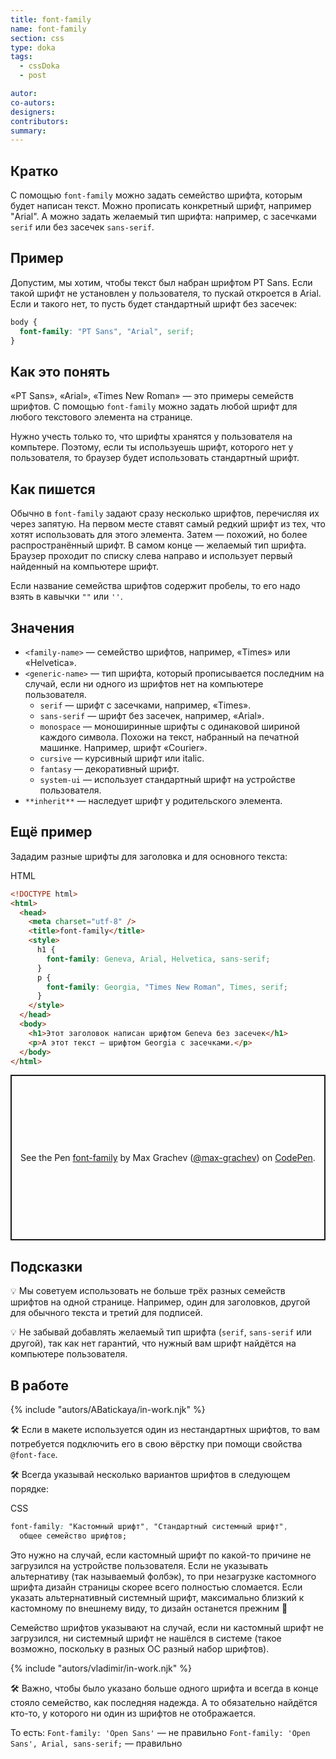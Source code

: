 ```yaml
---
title: font-family
name: font-family
section: css
type: doka
tags:
  - cssDoka
  - post

autor:
co-autors:
designers:
contributors:
summary:
---
```


## Кратко

С помощью `font-family` можно задать семейство шрифта, которым будет написан текст. Можно прописать конкретный шрифт, например "Arial". А можно задать желаемый тип шрифта: например, с засечками `serif` или без засечек `sans-serif`.

## Пример

Допустим, мы хотим, чтобы текст был набран шрифтом PT Sans. Если такой шрифт не установлен у пользователя, то пускай откроется в Arial. Если и такого нет, то пусть будет стандартный шрифт без засечек:

```css
body {
  font-family: "PT Sans", "Arial", serif;
}
```

## Как это понять

«PT Sans», «Arial», «Times New Roman» — это примеры семейств шрифтов. С помощью `font-family` можно задать любой шрифт для любого текстового элемента на странице.

Нужно учесть только то, что шрифты хранятся у пользователя на компьтере. Поэтому, если ты используешь шрифт, которого нет у пользователя, то браузер будет использовать стандартный шрифт.

## Как пишется

Обычно в `font-family` задают сразу несколько шрифтов, перечисляя их через запятую. На первом месте ставят самый редкий шрифт из тех, что хотят использовать для этого элемента. Затем — похожий, но более распространённый шрифт. В самом конце — желаемый тип шрифта. Браузер проходит по списку слева направо и использует первый найденный на компьютере шрифт.

Если название семейства шрифтов содержит пробелы, то его надо взять в кавычки `""` или `''`.

## Значения

- `<family-name>` — семейство шрифтов, например, «Times» или «Helvetica».
- `<generic-name>` — тип шрифта, который прописывается последним на случай, если ни одного из шрифтов нет на компьютере пользователя.
  - `serif` — шрифт с засечками, например, «Times».
  - `sans-serif` — шрифт без засечек, например, «Arial».
  - `monospace` — моноширинные шрифты с одинаковой шириной каждого символа. Похожи на текст, набранный на печатной машинке. Например, шрифт «Courier».
  - `cursive` — курсивный шрифт или italic.
  - `fantasy` — декоративный шрифт.
  - `system-ui` — использует стандартный шрифт на устройстве пользователя.
- `**inherit**` — наследует шрифт у родительского элемента.

## Ещё пример

Зададим разные шрифты для заголовка и для основного текста:

HTML

```html
<!DOCTYPE html>
<html>
  <head>
    <meta charset="utf-8" />
    <title>font-family</title>
    <style>
      h1 {
        font-family: Geneva, Arial, Helvetica, sans-serif;
      }
      p {
        font-family: Georgia, "Times New Roman", Times, serif;
      }
    </style>
  </head>
  <body>
    <h1>Этот заголовок написан шрифтом Geneva без засечек</h1>
    <p>А этот текст — шрифтом Georgia с засечками.</p>
  </body>
</html>
```

<p class="codepen" data-height="265" data-theme-id="light" data-default-tab="html,result" data-user="max-grachev" data-slug-hash="bZzqYP" style="height: 265px; box-sizing: border-box; display: flex; align-items: center; justify-content: center; border: 2px solid; margin: 1em 0; padding: 1em;" data-pen-title="font-family">
  <span>See the Pen <a href="https://codepen.io/max-grachev/pen/bZzqYP">
  font-family</a> by Max Grachev (<a href="https://codepen.io/max-grachev">@max-grachev</a>)
  on <a href="https://codepen.io">CodePen</a>.</span>
</p>
<script async src="https://static.codepen.io/assets/embed/ei.js"></script>

## Подсказки

💡 Мы советуем использовать не больше трёх разных семейств шрифтов на одной странице. Например, один для заголовков, другой для обычного текста и третий для подписей.

💡 Не забывай добавлять желаемый тип шрифта (`serif`, `sans-serif` или другой), так как нет гарантий, что нужный вам шрифт найдётся на компьютере пользователя.

## В работе

{% include "autors/ABatickaya/in-work.njk" %}

🛠 Если в макете используется один из нестандартных шрифтов, то вам потребуется подключить его в свою вёрстку при помощи свойства `@font-face`.

🛠 Всегда указывай несколько вариантов шрифтов в следующем порядке:

CSS

```css
font-family: "Кастомный шрифт", "Стандартный системный шрифт",
  общее семейство шрифтов;
```

Это нужно на случай, если кастомный шрифт по какой-то причине не загрузился на устройстве пользователя. Если не указывать альтернативу (так называемый фолбэк), то при незагрузке кастомного шрифта дизайн страницы скорее всего полностью сломается. Если указать альтернативный системный шрифт, максимально близкий к кастомному по внешнему виду, то дизайн останется прежним 🎉

Семейство шрифтов указывают на случай, если ни кастомный шрифт не загрузился, ни системный шрифт не нашёлся в системе (такое возможно, поскольку в разных ОС разный набор шрифтов).

{% include "autors/vladimir/in-work.njk" %}

🛠 Важно, чтобы было указано больше одного шрифта и всегда в конце стояло семейство, как последняя надежда. А то обязательно найдётся кто-то, у которого ни один из шрифтов не отображается.

То есть: `Font-family: 'Open Sans'` — не правильно `Font-family: 'Open Sans', Arial, sans-serif;` — правильно
